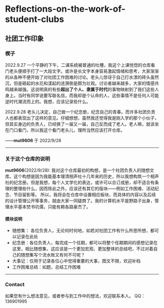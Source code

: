 # Reflections-on-the-work-of-student-clubs
## 社团工作印象

### 楔子

2022.9.27 一个平静的下午，二课系统被普通的吐槽，我这个上课恍惚的仓库看门老头便顺手打了一大段文字。或许是长文字本身容易激起情绪和思考，大家渐渐的从各种不便开始了对社团工作困难的讨论。老头儿惊讶于自己打水漂的砖头虽然沉，但是砸起的水花和漾起的涟漪倒是颇为壮观。讨论者越来越多，大家的情感共鸣越来越强。这说明真的有些**超出了个人、隶属于时代**的事物映射到了我们这些人身上。当时有同学说要写联名信，而我却是个认命的人，这些事情不是任何人可能逆时代潮流而上的。我想，应该记录些什么。

2022.9.28 老头儿决定，自己做一个纪念册，纪念自己的青春。而许多社团负责人也都表现出了这样的意见。仔细想想，虽然我还觉得我是刚入学的那个小伙子，但其实身边的负责人，已经换了一届又一届，自己反而成了老人。老人嘛，就该坐在门口看门，所以我这个看门老头儿，理所当然应该打开仓库。

——**mut9606** 于 2022/9/28

------
### 关于这个仓库的说明

**mut9606**(2022/9/28): 我对这个仓库最初的构想，是一个社团负责人的随想文库。这个构想是因为我能基本理清相声社十几年来的历史，所以我想构筑一个相声社的纪念册。但是我想，每个人文学化的表达，或许可以合订成册，却不适合有条理的整理些什么，因而除此之外，应该还有其它的版块——例如工作困难、活动纪念、节目留影等。
所以，我将会在仓库中设置相应板块，而具体的内容以及后续的设计管理公开等事务，就由大家一同磋商了。我的计算机水平是野路子出身，管理水平基本焚书坑儒，只能有赖各路豪杰了。

#### 模块说明
- 随想集： 各位负责人，无论何时何地，如若对社团工作有什么所思所想，都可以记录在此处
- 纪念册：各位负责人，每完成一个任期，都可以将整个任期期间的感想记录在这里，相比随想集，这应该是一个更加宏观、更加整体的总结吧，不过对着自己的随想集写个流水账又有何不可呢？
- 大事记：仅用于记录各位心中觉得重要的大事，图文不限，欢迎补档
- 工作困难总结：如题，总结工作困难

------

### Contact
如果您有什么想法意见，或者参与到工作中的想法，欢迎联系本人。
QQ：136901995